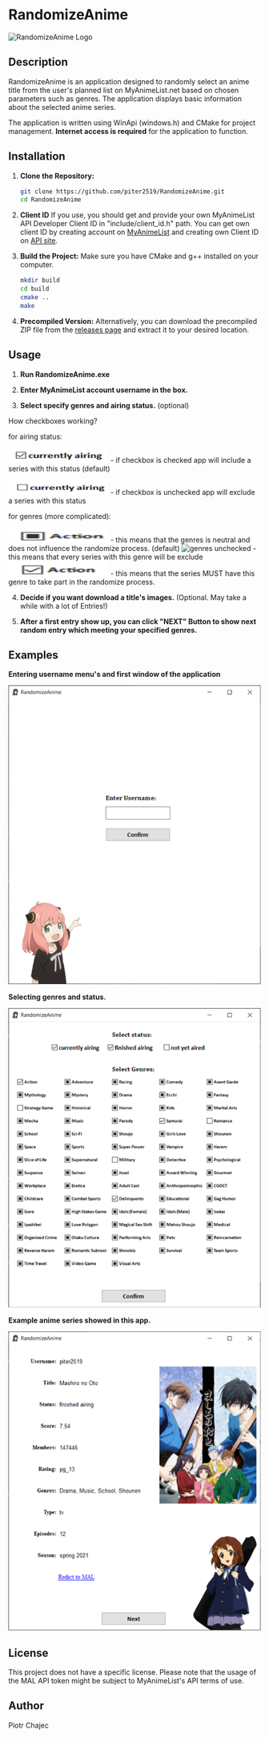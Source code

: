 # RandomizeAnime

![RandomizeAnime Logo](res/ico/RandomizeAnime.ico)

## Description

RandomizeAnime is an application designed to randomly select an anime title from the user's planned list on MyAnimeList.net based on chosen parameters such as genres. The application displays basic information about the selected anime series.

The application is written using WinApi (windows.h) and CMake for project management. **Internet access is required** for the application to function.

## Installation

1. **Clone the Repository:**
    ```sh
    git clone https://github.com/piter2519/RandomizeAnime.git
    cd RandomizeAnime
    ```

2. **Client ID**
    If you use, you should get and provide your own MyAnimeList API Developer Client ID in "include/client_id.h" path. You can get own client ID by creating account on [MyAnimeList](https://myanimelist.net/) and creating own Client ID on [API site](https://myanimelist.net/apiconfig).

3. **Build the Project:**
    Make sure you have CMake and g++ installed on your computer.
    ```sh
    mkdir build
    cd build
    cmake ..
    make
    ```

4. **Precompiled Version:**
    Alternatively, you can download the precompiled ZIP file from the [releases page](https://github.com/piter2519/RandomizeAnime/releases) and extract it to your desired location.

## Usage
1. **Run RandomizeAnime.exe**

2. **Enter MyAnimeList account username in the box.**

3. **Select specify genres and airing status.** (optional)

How checkboxes working?

for airing status:

<img src="preview/image-1.png" alt="status checked" width="200" height="30"/> - if checkbox is checked app will include a series with this status (default)

<img src="preview/image-2.png" alt="status unchecked" width="200" height="30"/>
 - if checkbox is unchecked app will exclude a series with this status

for genres (more complicated): 

<img src="preview/image-3.png" alt="genres neutral" width="200" height="30"/>
 - this means that the genres is neutral and does not influence the randomize process. (default)

<img src="preview/image-4png" alt="genres unchecked" width="200" height="30"/>
 - this means that every series with this genre will be exclude

<img src="preview/image-5.png" alt="genres checked" width="200" height="30"/>
 - this means that the series MUST have this genre to take part in the randomize process.

4. **Decide if you want download a title's images.** (Optional. May take a while with a lot of Entries!) 

5. **After a first entry show up, you can click "NEXT" Button to show next random entry which meeting your specified genres.**

## Examples

**Entering username menu's and first window of the application**

![Entering username menu](preview/image-6.png) 

**Selecting genres and status.**

![genres menu](preview/image-7.png)

**Example anime series showed in this app.**

![Example](preview/image-8.png)

## License

This project does not have a specific license. Please note that the usage of the MAL API token might be subject to MyAnimeList's API terms of use.

## Author

Piotr Chajec

